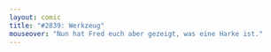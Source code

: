 ```yaml
---
layout: comic
title: "#2839: Werkzeug"
mouseover: "Nun hat Fred euch aber gezeigt, was eine Harke ist."
---
```

